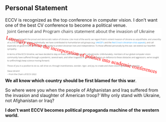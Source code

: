 ## Personal Statement
ECCV is recognized as the top conference in computer vision. I don't want one of the best CV conference to become a political venue.
![img|center](./personal_statement.png)
**We all know which country should be first blamed for this war**.

So where were you when the people of Afghanistan and Iraq suffered from the invasion and slaughter of American troop? Why only stand with Ukraine, not Afghanistan or Iraq?

**I don't want ECCV becomes political propaganda machine of the western world.**
